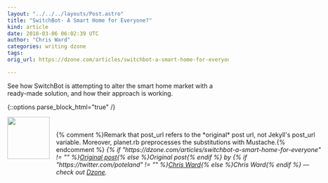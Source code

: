 ```yaml
---
layout: "../../../layouts/Post.astro"
title: "SwitchBot- A Smart Home for Everyone?"
kind: article
date: 2018-03-06 06:02:39 UTC
author: "Chris Ward"
categories: writing dzone
tags:
orig_url: https://dzone.com/articles/switchbot-a-smart-home-for-everyone

---
```

See how SwitchBot is attempting to alter the smart home market with a ready-made solution, and how their approach is working.


{::options parse_block_html="true" /}
<div class="author">
   <img src="https://www.rss-specifications.com/rss-spec-rss.gif" style="width: 96px; height: 96;">
   <span style="position: absolute; padding: 32px 15px;">{% comment %}Remark that post_url refers to the *original* post url, not Jekyll's post_url variable. Moreover, planet.rb preprocesses the substitutions with Mustache.{% endcomment %}
      <i>{% if "https://dzone.com/articles/switchbot-a-smart-home-for-everyone" != "" %}<a href="https://dzone.com/articles/switchbot-a-smart-home-for-everyone">Original post</a>{% else %}Original post{% endif %} by {% if "https://twitter.com/poteland" != "" %}<a href="https://twitter.com/poteland">Chris Ward</a>{% else %}Chris Ward{% endif %} &mdash; check out <a href="https://dzone.com">Dzone</a>.</i>
  </span>
</div>

